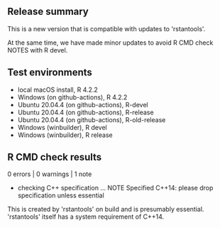 ## Release summary

This is a new version that is compatible with updates to 'rstantools'.

At the same time, we have made minor updates to avoid R CMD check NOTES with R devel. 

## Test environments

* local macOS install, R 4.2.2
* Windows (on github-actions), R 4.2.2
* Ubuntu 20.04.4 (on github-actions), R-devel
* Ubuntu 20.04.4 (on github-actions), R-release
* Ubuntu 20.04.4 (on github-actions), R-old-release
* Windows (winbuilder), R devel
* Windows (winbuilder), R release

## R CMD check results

0 errors | 0 warnings | 1 note

* checking C++ specification ... NOTE
  Specified C++14: please drop specification unless essential
  
This is created by 'rstantools' on build and is presumably essential.
'rstantools' itself has a system requirement of C++14.

